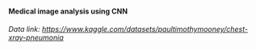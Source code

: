 #### Medical image analysis using CNN
###### Data link: https://www.kaggle.com/datasets/paultimothymooney/chest-xray-pneumonia
